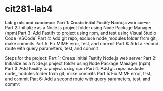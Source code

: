# cit281-lab4

Lab goals and outcomes:
Part 1: Create initial Fastify Node.js web server
Part 2: Initialize as a Node.js project folder using Node Package Manager (npm)
Part 3: Add Fastify to project using npm, and test using Visual Studio Code (VSCode)
Part 4: Add git repo, exclude node_modules folder from git, make commits
Part 5: Fix MIME error, test, and commit
Part 6: Add a second route with query parameters, test, and commit

Steps for the project:
Part 1: Create initial Fastify Node.js web server
Part 2: Initialize as a Node.js project folder using Node Package Manager (npm)
Part 3: Add Fastify to project using npm
Part 4: Add git repo, exclude node_modules folder from git, make commits
Part 5: Fix MIME error, test, and commit
Part 6: Add a second route with query parameters, test, and commit

